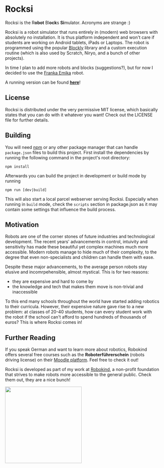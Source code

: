 # Rocksi
Rocksi is the R**obot** Bl**ock**s **Si**mulator. Acronyms are strange :)

Rocksi is a robot simulator that runs entirely in (modern) web browsers with absolutely no installation. It is thus platform independent and won't care if students are working on Android tablets, iPads or Laptops. The robot is programmed using the popular [Blockly](https://developers.google.com/blockly/) library and a custom execution routine (which is also used by Scratch, Niryo, and a bunch of other projects). 

In time I plan to add more robots and blocks (suggestions?), but for now I decided to use the [Franka Emika](https://franka.de/) robot.

A running version can be found **[here](https://robotikschulungen.de/rocksi)**!


## License
Rocksi is distributed under the very permissive MIT license, which basically states that you can do with it whatever you want! Check out the LICENSE file for further details.


## Building
You will need [npm](https://www.npmjs.com/) or any other package manager that can handle `package.json` files to build this project. First install the dependencies by running the following command in the project's root directory:
```
npm install
```

Afterwards you can build the project in development or build mode by running
```
npm run [dev|build]
```

This will also start a local parcel webserver serving Rocksi. Especially when running in `build` mode, check the `scripts` section in package.json as it may contain some settings that influence the build process.


## Motivation
Robots are one of the corner stones of future industries and technological development. The recent years' advancements in control, intuivity and sensitivity has made these beautiful yet complex machines much more accessible. Modern robots manage to hide much of their complexity, to the degree that even non-specialists and children can handle them with ease. 

Despite these major advancements, to the average person robots stay elusive and incomrpehensible, almost mystical. This is for two reasons:
* they are expensive and hard to come by
* the knowledge and tech that makes them move is non-trivial and inaccessible

To this end many schools throughout the world have started adding robotics to their curricula. However, their expensive nature gave rise to a new problem: at classes of 20-40 students, how can every student work with the robot if the school can't afford to spend hundreds of thousands of euros? This is where Rocksi comes in!


## Further Reading
If you speak German and want to learn more about robotics, Robokind offers several free courses such as the **Roboterführerschein** (robots driving license) on their [Moodle platform](https://robotikschulungen.de). Feel free to check it out!

Rocksi is developed as part of my work at [Robokind](https://www.robokind.de), a non-profit foundation that strives to make robots more accessible to the general public. Check them out, they are a nice bunch! 

<a href="https://robokind.de" target="_blank">
  <img src="https://robokind.de/wp-content/uploads/2020/10/cropped-Logo_Robokind_black_600x134.png" width="250" alttext="Robokind Logo">
</a>

